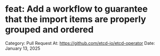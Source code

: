 # feat: Add a workflow to guarantee that the import items are properly grouped and ordered

Category: Pull Request
At: https://github.com/etcd-io/etcd-operator
Date: January 13, 2025